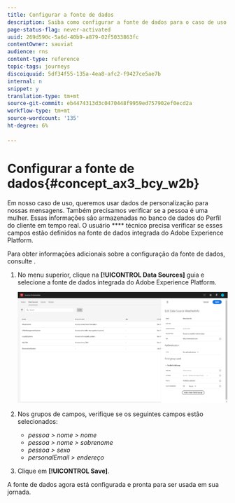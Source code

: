 ```yaml
---
title: Configurar a fonte de dados
description: Saiba como configurar a fonte de dados para o caso de uso simples da jornada
page-status-flag: never-activated
uuid: 269d590c-5a6d-40b9-a879-02f5033863fc
contentOwner: sauviat
audience: rns
content-type: reference
topic-tags: journeys
discoiquuid: 5df34f55-135a-4ea8-afc2-f9427ce5ae7b
internal: n
snippet: y
translation-type: tm+mt
source-git-commit: eb4474313d3c0470448f9959ed757902ef0ecd2a
workflow-type: tm+mt
source-wordcount: '135'
ht-degree: 6%

---
```



# Configurar a fonte de dados{#concept_ax3_bcy_w2b}

Em nosso caso de uso, queremos usar dados de personalização para nossas mensagens. Também precisamos verificar se a pessoa é uma mulher. Essas informações são armazenadas no banco de dados do Perfil do cliente em tempo real. O usuário **** técnico precisa verificar se esses campos estão definidos na fonte de dados integrada do Adobe Experience Platform.

Para obter informações adicionais sobre a configuração da fonte de dados, consulte [](../datasource/about-data-sources.md).

1. No menu superior, clique na **[!UICONTROL Data Sources]** guia e selecione a fonte de dados integrada do Adobe Experience Platform.

   ![](../assets/journey23.png)

1. Nos grupos de campos, verifique se os seguintes campos estão selecionados:

   * _pessoa > nome > nome_
   * _pessoa > nome > sobrenome_
   * _pessoa > sexo_
   * _personalEmail > endereço_

1. Clique em **[!UICONTROL Save]**.

A fonte de dados agora está configurada e pronta para ser usada em sua jornada.
